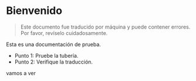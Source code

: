 # Bienvenido

> Este documento fue traducido por máquina y puede contener errores. Por favor, revíselo cuidadosamente.

Esta es una documentación de prueba.
- Punto 1: Pruebe la tubería.
- Punto 2: Verifique la traducción.

vamos a ver